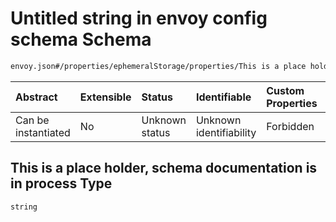 # Untitled string in envoy config schema Schema

```txt
envoy.json#/properties/ephemeralStorage/properties/This is a place holder, schema documentation is in process
```



| Abstract            | Extensible | Status         | Identifiable            | Custom Properties | Additional Properties | Access Restrictions | Defined In                                               |
| :------------------ | :--------- | :------------- | :---------------------- | :---------------- | :-------------------- | :------------------ | :------------------------------------------------------- |
| Can be instantiated | No         | Unknown status | Unknown identifiability | Forbidden         | Allowed               | none                | [envoy.json\*](../out/envoy.json "open original schema") |

## This is a place holder, schema documentation is in process Type

`string`
